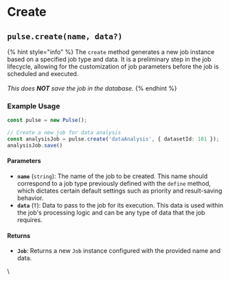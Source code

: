 # Create



## `pulse.create(name, data?)`

{% hint style="info" %}
The `create` method generates a new job instance based on a specified job type and data. It is a preliminary step in the job lifecycle, allowing for the customization of job parameters before the job is scheduled and executed.\
\
_This does **NOT** save the job in the database._
{% endhint %}

### Example Usage

```typescript
const pulse = new Pulse();

// Create a new job for data analysis
const analysisJob = pulse.create('dataAnalysis', { datasetId: 101 });
analysisJob.save()
```



#### Parameters

* **`name`** (`string`): The name of the job to be created. This name should correspond to a job type previously defined with the `define` method, which dictates certain default settings such as priority and result-saving behavior.
* **`data`** (`T`): Data to pass to the job for its execution. This data is used within the job's processing logic and can be any type of data that the job requires.

#### Returns

* **`Job`**: Returns a new `Job` instance configured with the provided name and data.

\




